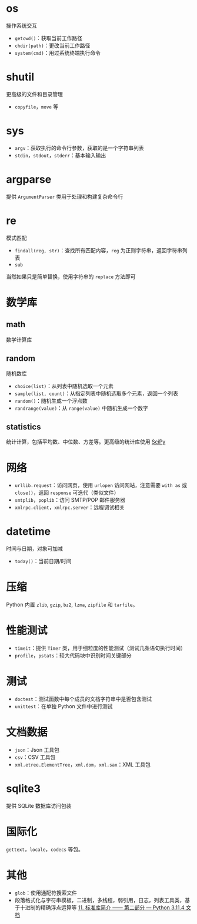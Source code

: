 # os

操作系统交互
- `getcwd()`：获取当前工作路径
- `chdir(path)`：更改当前工作路径
- `system(cmd)`：用过系统终端执行命令

# shutil

更高级的文件和目录管理
- `copyfile`，`move` 等

# sys

- `argv`：获取执行的命令行参数，获取的是一个字符串列表
- `stdin`，`stdout`，`stderr`：基本输入输出

# argparse

提供 `ArgumentParser` 类用于处理和构建复杂命令行

# re

模式匹配
- `findall(reg, str)`：查找所有匹配内容，`reg` 为正则字符串，返回字符串列表
- `sub`

当然如果只是简单替换，使用字符串的 `replace` 方法即可

# 数学库

## math

数学计算库

## random

随机数库
- `choice(list)`：从列表中随机选取一个元素
- `sample(list, count)`：从指定列表中随机选取多个元素，返回一个列表
- `random()`：随机生成一个浮点数
- `randrange(value)`：从 `range(value)` 中随机生成一个数字

## statistics

统计计算，包括平均数、中位数、方差等。更高级的统计库使用 [SciPy](https://scipy.org/)

# 网络

- `urllib.request`：访问网页，使用 `urlopen` 访问网站，注意需要 `with as` 或 `close()`，返回 `response` 可迭代（类似文件）
- `smtplib`，`poplib`：访问 SMTP/POP 邮件服务器
- `xmlrpc.client`，`xmlrpc.server`：远程调试相关

# datetime

时间与日期，对象可加减
- `today()`：当前日期/时间

# 压缩

Python 内置 `zlib`, `gzip`, `bz2`, `lzma`, `zipfile` 和 `tarfile`。

# 性能测试

- `timeit`：提供 `Timer` 类，用于细粒度的性能测试（测试几条语句执行时间）
- `profile`，`pstats`：较大代码块中识别时间关键部分 

# 测试

- `doctest`：测试函数中每个成员的文档字符串中是否包含测试
- `unittest`：在单独 Python 文件中进行测试

# 文档数据

- `json`：Json 工具包
- `csv`：CSV 工具包
- `xml.etree.ElementTree`，`xml.dom`，`xml.sax`：XML 工具包

# sqlite3

提供 SQLite 数据库访问包装

# 国际化

`gettext`，`locale`，`codecs` 等包。

# 其他

- `glob`：使用通配符搜索文件
- 段落格式化与字符串模板，二进制，多线程，弱引用，日志，列表工具类，基于十进制的精确浮点运算等
[11. 标准库简介 —— 第二部分 — Python 3.11.4 文档](https://docs.python.org/zh-cn/3.11/tutorial/stdlib2.html)